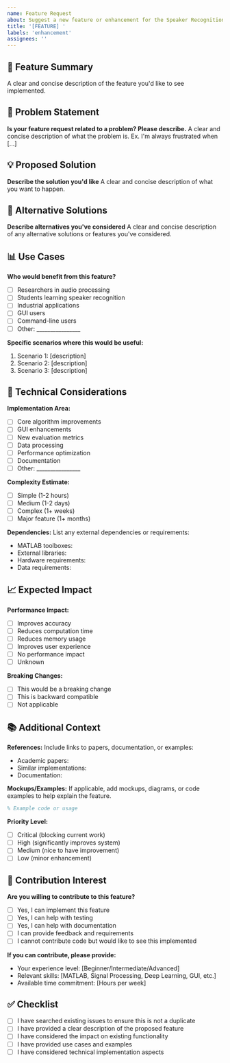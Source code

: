 ```yaml
---
name: Feature Request
about: Suggest a new feature or enhancement for the Speaker Recognition System
title: '[FEATURE] '
labels: 'enhancement'
assignees: ''
---
```


## 🚀 Feature Summary
A clear and concise description of the feature you'd like to see implemented.

## 🎯 Problem Statement
**Is your feature request related to a problem? Please describe.**
A clear and concise description of what the problem is. Ex. I'm always frustrated when [...]

## 💡 Proposed Solution
**Describe the solution you'd like**
A clear and concise description of what you want to happen.

## 🔄 Alternative Solutions
**Describe alternatives you've considered**
A clear and concise description of any alternative solutions or features you've considered.

## 📊 Use Cases
**Who would benefit from this feature?**
- [ ] Researchers in audio processing
- [ ] Students learning speaker recognition
- [ ] Industrial applications
- [ ] GUI users
- [ ] Command-line users
- [ ] Other: ________________

**Specific scenarios where this would be useful:**
1. Scenario 1: [description]
2. Scenario 2: [description]
3. Scenario 3: [description]

## 🔧 Technical Considerations

**Implementation Area:**
- [ ] Core algorithm improvements
- [ ] GUI enhancements
- [ ] New evaluation metrics
- [ ] Data processing
- [ ] Performance optimization
- [ ] Documentation
- [ ] Other: ________________

**Complexity Estimate:**
- [ ] Simple (1-2 hours)
- [ ] Medium (1-2 days)
- [ ] Complex (1+ weeks)
- [ ] Major feature (1+ months)

**Dependencies:**
List any external dependencies or requirements:
- MATLAB toolboxes: 
- External libraries: 
- Hardware requirements: 
- Data requirements: 

## 📈 Expected Impact

**Performance Impact:**
- [ ] Improves accuracy
- [ ] Reduces computation time
- [ ] Reduces memory usage
- [ ] Improves user experience
- [ ] No performance impact
- [ ] Unknown

**Breaking Changes:**
- [ ] This would be a breaking change
- [ ] This is backward compatible
- [ ] Not applicable

## 📚 Additional Context

**References:**
Include links to papers, documentation, or examples:
- Academic papers: 
- Similar implementations: 
- Documentation: 

**Mockups/Examples:**
If applicable, add mockups, diagrams, or code examples to help explain the feature.

```matlab
% Example code or usage
```

**Priority Level:**
- [ ] Critical (blocking current work)
- [ ] High (significantly improves system)
- [ ] Medium (nice to have improvement)
- [ ] Low (minor enhancement)

## 🤝 Contribution Interest

**Are you willing to contribute to this feature?**
- [ ] Yes, I can implement this feature
- [ ] Yes, I can help with testing
- [ ] Yes, I can help with documentation
- [ ] I can provide feedback and requirements
- [ ] I cannot contribute code but would like to see this implemented

**If you can contribute, please provide:**
- Your experience level: [Beginner/Intermediate/Advanced]
- Relevant skills: [MATLAB, Signal Processing, Deep Learning, GUI, etc.]
- Available time commitment: [Hours per week]

## ✅ Checklist
- [ ] I have searched existing issues to ensure this is not a duplicate
- [ ] I have provided a clear description of the proposed feature
- [ ] I have considered the impact on existing functionality
- [ ] I have provided use cases and examples
- [ ] I have considered technical implementation aspects 